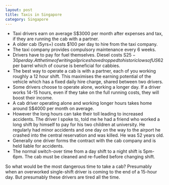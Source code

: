 ```yaml
---
layout: post
title: Taxis in Singapore
category: Singapore
---
```


* Taxi drivers earn on average S$3000 per month after expenses and tax, if they are running the cab with a partner.
* A older cab (5yrs+) costs $100 per day to hire from the taxi company.
* The taxi company provides compulsory maintenance every 6 weeks.
* Drivers have to pay for fuel themselves. Diesel costs S$25-30 per day. At the time of writing oil prices have dropped to historic lows of US$62 per barrel which of course is beneficial for cabbies.
* The best way to operate a cab is with a partner, each of you working roughly a 12 hour shift. This maximises the earning potential of the vehicle which has a fixed daily hire charge, shared between two drivers.
* Some drivers choose to operate alone, working a longer day. If a driver works 14-15 hours, even if they take on the full running costs, they will boost their income.
* A cab driver operating alone and working longer hours takes home around S$4000 per month on average.
* However the long hours can take their toll leading to increased accidents. The driver I spoke to, told me he had a friend who worked a long shift by himself to pay for his two children at university. He regularly had minor accidents and one day on the way to the airport he crashed into the central reservation and was killed. He was 52 years old.
* Generally one driver forms the contract with the cab company and is held liable for accidents.
* The normal switch-over time from a day shift to a night shift is 5pm-6pm. The cab must be cleaned and re-fuelled before changing shift.

So what would be the most dangerous time to take a cab? Presumably when an overworked single-shift driver is coming to the end of a 15-hour day. But presumably these drivers are tired all the time.

